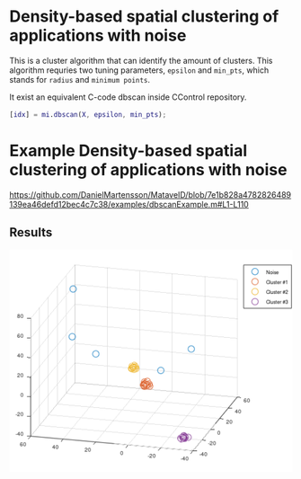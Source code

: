 # Density-based spatial clustering of applications with noise

This is a cluster algorithm that can identify the amount of clusters. 
This algorithm requries two tuning parameters, `epsilon` and `min_pts`, which stands for `radius` and `minimum points`.

It exist an equivalent C-code dbscan inside CControl repository.

```matlab
[idx] = mi.dbscan(X, epsilon, min_pts);
```

# Example Density-based spatial clustering of applications with noise

https://github.com/DanielMartensson/MataveID/blob/7e1b828a4782826489139ea46defd12bec4c7c38/examples/dbscanExample.m#L1-L110

## Results
![Box Jenkins Results](../pictures/DBSCAN_Result.png)
